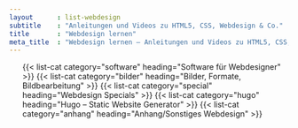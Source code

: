 ```yaml
---
layout      : list-webdesign
subtitle    : "Anleitungen und Videos zu HTML5, CSS, Webdesign & Co."
title       : "Webdesign lernen"
meta_title  : "Webdesign lernen – Anleitungen und Videos zu HTML5, CSS, Webdesign & Co."
---
```

<ul class="list-reset">
{{< list-cat category="software" heading="Software für Webdesigner" >}}
{{< list-cat category="bilder" heading="Bilder, Formate, Bildbearbeitung" >}}
{{< list-cat category="special" heading="Webdesign Specials" >}}
{{< list-cat category="hugo" heading="Hugo – Static Website Generator" >}}
{{< list-cat category="anhang" heading="Anhang/Sonstiges Webdesign" >}}
</ul>
